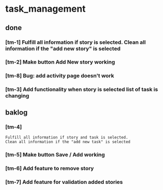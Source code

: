 # task_management

## done
### [tm-1] Fulfill all information if story is selected. Clean all information if the "add new story" is selected
### [tm-2] Make button Add New story working
### [tm-8] Bug: add activity page doesn't work
### [tm-3] Add functionality when story is selected list of task is changing

## baklog

### [tm-4] 
    Fulfill all information if story and task is selected.
    Clean all information if the "add new task" is selected
### [tm-5] Make button Save / Add working
### [tm-6] Add feature to remove story
### [tm-7] Add feature for validation added stories


